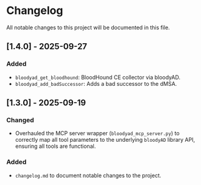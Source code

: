 # Changelog

All notable changes to this project will be documented in this file.

## [1.4.0] - 2025-09-27

### Added
- `bloodyad_get_bloodhound`: BloodHound CE collector via bloodyAD.
- `bloodyad_add_badSuccessor`: Adds a bad successor to the dMSA.

## [1.3.0] - 2025-09-19

### Changed
- Overhauled the MCP server wrapper (`bloodyad_mcp_server.py`) to correctly map all tool parameters to the underlying `bloodyAD` library API, ensuring all tools are functional.

### Added
- `changelog.md` to document notable changes to the project.
